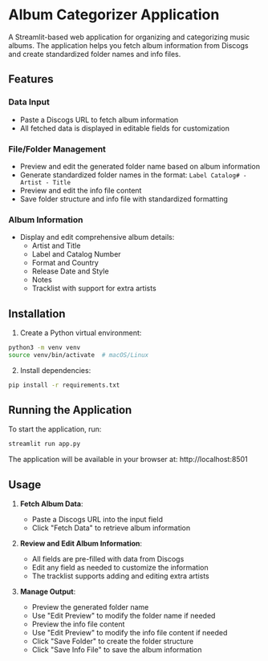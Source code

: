 # Album Categorizer Application

A Streamlit-based web application for organizing and categorizing music albums. The application helps you fetch album information from Discogs and create standardized folder names and info files.

## Features

### Data Input
- Paste a Discogs URL to fetch album information
- All fetched data is displayed in editable fields for customization

### File/Folder Management
- Preview and edit the generated folder name based on album information
- Generate standardized folder names in the format: `Label Catalog# - Artist - Title`
- Preview and edit the info file content
- Save folder structure and info file with standardized formatting

### Album Information
- Display and edit comprehensive album details:
  - Artist and Title
  - Label and Catalog Number
  - Format and Country
  - Release Date and Style
  - Notes
  - Tracklist with support for extra artists

## Installation

1. Create a Python virtual environment:
```bash
python3 -m venv venv
source venv/bin/activate  # macOS/Linux
```

2. Install dependencies:
```bash
pip install -r requirements.txt
```

## Running the Application

To start the application, run:
```bash
streamlit run app.py
```

The application will be available in your browser at: http://localhost:8501

## Usage

1. **Fetch Album Data**:
   - Paste a Discogs URL into the input field
   - Click "Fetch Data" to retrieve album information

2. **Review and Edit Album Information**:
   - All fields are pre-filled with data from Discogs
   - Edit any field as needed to customize the information
   - The tracklist supports adding and editing extra artists

3. **Manage Output**:
   - Preview the generated folder name
   - Use "Edit Preview" to modify the folder name if needed
   - Preview the info file content
   - Use "Edit Preview" to modify the info file content if needed
   - Click "Save Folder" to create the folder structure
   - Click "Save Info File" to save the album information